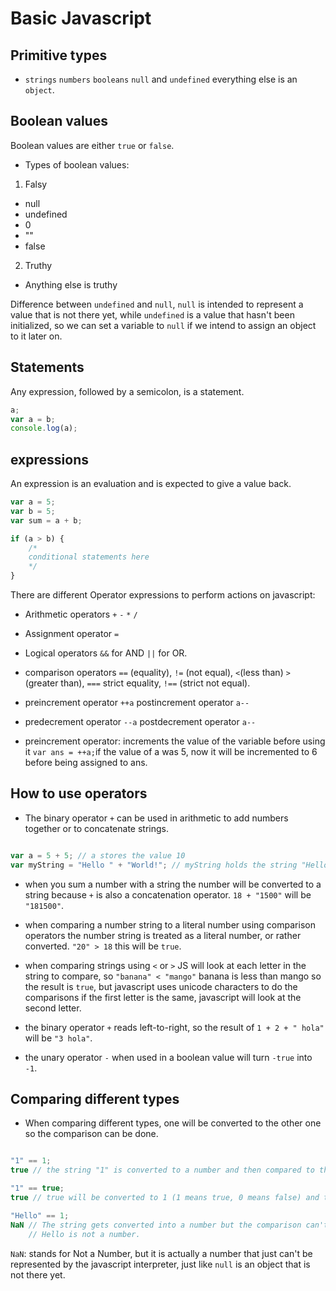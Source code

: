 # Basic Javascript

## Primitive types

* `strings` `numbers` `booleans` `null` and `undefined` everything else is an `object`.

## Boolean values

Boolean values are either `true` or `false`.

* Types of boolean values:

1. Falsy
  * null
  * undefined
  * 0
  * ""
  * false
2. Truthy
  * Anything else is truthy

Difference between `undefined` and `null`, `null` is intended to represent a value that is not there yet, while `undefined` is a value that hasn't been initialized, so we can set a variable to `null` if we intend to assign an object to it later on.

## Statements

Any expression, followed by a semicolon, is a statement.

```javascript
a;
var a = b;
console.log(a);
```

## expressions

An expression is an evaluation and is expected to give a value back.

```javascript
var a = 5;
var b = 5;
var sum = a + b;

if (a > b) {
	/*
	conditional statements here
	*/
}
```
There are different Operator expressions to perform actions on javascript:

* Arithmetic operators `+` `-` `*` `/`
* Assignment operator `=` 
* Logical operators `&&` for AND `||` for OR.
* comparison operators `==` (equality), `!=` (not equal), `<`(less than)
  `>` (greater than), `===` strict equality, `!==` (strict not equal).
* preincrement operator `++a` postincrement operator `a--`
* predecrement operator `--a` postdecrement operator `a--`

* preincrement operator: increments the value of the variable before using it `var ans = ++a;`if the value of a was 5, now it will be incremented to 6 before being assigned to ans.

## How to use operators

* The binary operator `+` can be used in arithmetic to add numbers together or to concatenate strings.

```javascript

var a = 5 + 5; // a stores the value 10
var myString = "Hello " + "World!"; // myString holds the string "Hello World!"
```
* when you sum a number with a string the number will be converted to a string because `+` is also a concatenation operator. `18 + "1500"` will be `"181500"`.

* when comparing a number string to a literal number using comparison operators the number string is treated as a literal number, or rather converted. `"20" > 18` this will be `true`.

* when comparing strings using `<` or `>` JS will look at each letter in the string to compare, so `"banana" < "mango"` banana is less than mango so the result is `true`, but javascript uses unicode characters to do the comparisons if the first letter is the same, javascript will look at the second letter.

* the binary operator `+` reads left-to-right, so the result of `1 + 2 + " hola"` will be `"3 hola"`.

* the unary operator `-` when used in a boolean value will turn `-true` into `-1`.

## Comparing different types

* When comparing different types, one will be converted to the other one so the comparison can be done.

```javascript

"1" == 1;
true // the string "1" is converted to a number and then compared to the other number.

"1" == true;
true // true will be converted to 1 (1 means true, 0 means false) and then compared.

"Hello" == 1;
NaN // The string gets converted into a number but the comparison can't be done because
    // Hello is not a number.
```

`NaN`: stands for Not a Number, but it is actually a number that just can't be represented by the javascript interpreter, just like `null` is an object that is not there yet.

